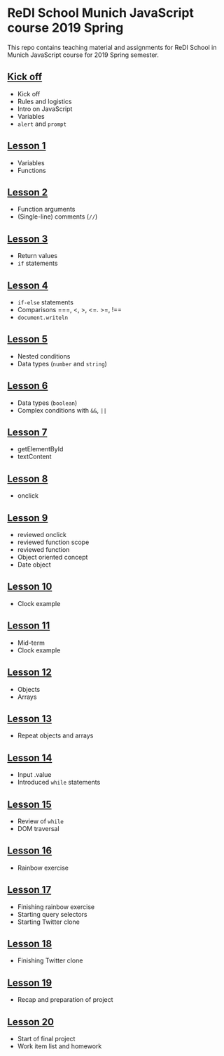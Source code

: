 # ReDI School Munich JavaScript course 2019 Spring

This repo contains teaching material and assignments for ReDI School in Munich JavaScript course for 2019 Spring semester.

## [Kick off](https://redi-school.github.io/js-munich-2019-spring/lessons/kickoff)

- Kick off
- Rules and logistics
- Intro on JavaScript
- Variables
- `alert` and `prompt`

## [Lesson 1](https://redi-school.github.io/js-munich-2019-spring/lessons/lesson1)

- Variables
- Functions

## [Lesson 2](https://redi-school.github.io/js-munich-2019-spring/lessons/lesson2)

- Function arguments
- (Single-line) comments (`//`)

## [Lesson 3](https://redi-school.github.io/js-munich-2019-spring/lessons/lesson3)

- Return values
- `if` statements

## [Lesson 4](https://redi-school.github.io/js-munich-2019-spring/lessons/lesson4)

- `if-else` statements
- Comparisons ===, <, >, <=. >=, !==
- `document.writeln`

## [Lesson 5](https://redi-school.github.io/js-munich-2019-spring/lessons/lesson5)

- Nested conditions
- Data types (`number` and `string`)

## [Lesson 6](https://redi-school.github.io/js-munich-2019-spring/lessons/lesson6)

- Data types (`boolean`)
- Complex conditions with `&&`, `||`

## [Lesson 7](https://redi-school.github.io/js-munich-2019-spring/lessons/lesson7)

- getElementById
- textContent

## [Lesson 8](https://redi-school.github.io/js-munich-2019-spring/lessons/lesson8)

- onclick

## [Lesson 9](https://redi-school.github.io/js-munich-2019-spring/lessons/lesson9)

- reviewed onclick
- reviewed function scope
- reviewed function
- Object oriented concept
- Date object

## [Lesson 10](https://redi-school.github.io/js-munich-2019-spring/lessons/lesson10)

- Clock example

## [Lesson 11](https://redi-school.github.io/js-munich-2019-spring/lessons/lesson11)

- Mid-term
- Clock example

## [Lesson 12](https://redi-school.github.io/js-munich-2019-spring/lessons/lesson12)

- Objects
- Arrays

## [Lesson 13](https://redi-school.github.io/js-munich-2019-spring/lessons/lesson13)

- Repeat objects and arrays

## [Lesson 14](https://redi-school.github.io/js-munich-2019-spring/lessons/lesson14)

- Input .value
- Introduced `while` statements

## [Lesson 15](https://redi-school.github.io/js-munich-2019-spring/lessons/lesson15)

- Review of `while`
- DOM traversal

## [Lesson 16](https://redi-school.github.io/js-munich-2019-spring/lessons/lesson16)

- Rainbow exercise

## [Lesson 17](https://redi-school.github.io/js-munich-2019-spring/lessons/lesson17)

- Finishing rainbow exercise
- Starting query selectors
- Starting Twitter clone

## [Lesson 18](https://redi-school.github.io/js-munich-2019-spring/lessons/lesson18)

- Finishing Twitter clone

## [Lesson 19](https://redi-school.github.io/js-munich-2019-spring/lessons/lesson19)

- Recap and preparation of project

## [Lesson 20](https://redi-school.github.io/js-munich-2019-spring/lessons/lesson20)

- Start of final project
- Work item list and homework
